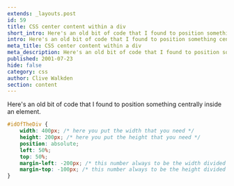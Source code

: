 ```yaml
---
extends: _layouts.post
id: 59
title: CSS center content within a div
short_intro: Here's an old bit of code that I found to position something centrally inside an element.
intro: Here's an old bit of code that I found to position something centrally inside an element.
meta_title: CSS center content within a div
meta_description: Here's an old bit of code that I found to position something centrally inside an element.
published: 2001-07-23
hide: false
category: css
author: Clive Walkden
section: content
---
```


Here's an old bit of code that I found to position something centrally inside an element.

```css
#idOfTheDiv {
    width: 400px; /* here you put the width that you need */
    height: 200px; /* here you put the height that you need */
    position: absolute;
    left: 50%;
    top: 50%;
    margin-left: -200px; /* this number always to be the width divided two in negative */
    margin-top: -100px; /* this number always to be the height divided two in negative */
}
```
